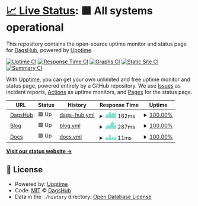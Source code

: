 # [📈 Live Status](https://DagsHub.github.io/uptime): <!--live status--> **🟩 All systems operational**

This repository contains the open-source uptime monitor and status page for [DagsHub](https://DagsHub.com), powered by [Upptime](https://github.com/upptime/upptime).

[![Uptime CI](https://github.com/DagsHub/uptime/workflows/Uptime%20CI/badge.svg)](https://github.com/DagsHub/uptime/actions?query=workflow%3A%22Uptime+CI%22)
[![Response Time CI](https://github.com/DagsHub/uptime/workflows/Response%20Time%20CI/badge.svg)](https://github.com/DagsHub/uptime/actions?query=workflow%3A%22Response+Time+CI%22)
[![Graphs CI](https://github.com/DagsHub/uptime/workflows/Graphs%20CI/badge.svg)](https://github.com/DagsHub/uptime/actions?query=workflow%3A%22Graphs+CI%22)
[![Static Site CI](https://github.com/DagsHub/uptime/workflows/Static%20Site%20CI/badge.svg)](https://github.com/DagsHub/uptime/actions?query=workflow%3A%22Static+Site+CI%22)
[![Summary CI](https://github.com/DagsHub/uptime/workflows/Summary%20CI/badge.svg)](https://github.com/DagsHub/uptime/actions?query=workflow%3A%22Summary+CI%22)

With [Upptime](https://upptime.js.org), you can get your own unlimited and free uptime monitor and status page, powered entirely by a GitHub repository. We use [Issues](https://github.com/DagsHub/uptime/issues) as incident reports, [Actions](https://github.com/DagsHub/uptime/actions) as uptime monitors, and [Pages](https://DagsHub.github.io/uptime) for the status page.

<!--start: status pages-->
<!-- This summary is generated by Upptime (https://github.com/upptime/upptime) -->
<!-- Do not edit this manually, your changes will be overwritten -->
<!-- prettier-ignore -->
| URL | Status | History | Response Time | Uptime |
| --- | ------ | ------- | ------------- | ------ |
| <img alt="" src="https://icons.duckduckgo.com/ip3/dagshub.com.ico" height="13"> [DagsHub](https://dagshub.com/) | 🟩 Up | [dags-hub.yml](https://github.com/DagsHub/uptime/commits/HEAD/history/dags-hub.yml) | <details><summary><img alt="Response time graph" src="./graphs/dags-hub/response-time-week.png" height="20"> 162ms</summary><br><a href="https://DagsHub.github.io/uptime/history/dags-hub"><img alt="Response time 390" src="https://img.shields.io/endpoint?url=https%3A%2F%2Fraw.githubusercontent.com%2FDagsHub%2Fuptime%2FHEAD%2Fapi%2Fdags-hub%2Fresponse-time.json"></a><br><a href="https://DagsHub.github.io/uptime/history/dags-hub"><img alt="24-hour response time 232" src="https://img.shields.io/endpoint?url=https%3A%2F%2Fraw.githubusercontent.com%2FDagsHub%2Fuptime%2FHEAD%2Fapi%2Fdags-hub%2Fresponse-time-day.json"></a><br><a href="https://DagsHub.github.io/uptime/history/dags-hub"><img alt="7-day response time 162" src="https://img.shields.io/endpoint?url=https%3A%2F%2Fraw.githubusercontent.com%2FDagsHub%2Fuptime%2FHEAD%2Fapi%2Fdags-hub%2Fresponse-time-week.json"></a><br><a href="https://DagsHub.github.io/uptime/history/dags-hub"><img alt="30-day response time 175" src="https://img.shields.io/endpoint?url=https%3A%2F%2Fraw.githubusercontent.com%2FDagsHub%2Fuptime%2FHEAD%2Fapi%2Fdags-hub%2Fresponse-time-month.json"></a><br><a href="https://DagsHub.github.io/uptime/history/dags-hub"><img alt="1-year response time 390" src="https://img.shields.io/endpoint?url=https%3A%2F%2Fraw.githubusercontent.com%2FDagsHub%2Fuptime%2FHEAD%2Fapi%2Fdags-hub%2Fresponse-time-year.json"></a></details> | <details><summary><a href="https://DagsHub.github.io/uptime/history/dags-hub">100.00%</a></summary><a href="https://DagsHub.github.io/uptime/history/dags-hub"><img alt="All-time uptime 99.96%" src="https://img.shields.io/endpoint?url=https%3A%2F%2Fraw.githubusercontent.com%2FDagsHub%2Fuptime%2FHEAD%2Fapi%2Fdags-hub%2Fuptime.json"></a><br><a href="https://DagsHub.github.io/uptime/history/dags-hub"><img alt="24-hour uptime 100.00%" src="https://img.shields.io/endpoint?url=https%3A%2F%2Fraw.githubusercontent.com%2FDagsHub%2Fuptime%2FHEAD%2Fapi%2Fdags-hub%2Fuptime-day.json"></a><br><a href="https://DagsHub.github.io/uptime/history/dags-hub"><img alt="7-day uptime 100.00%" src="https://img.shields.io/endpoint?url=https%3A%2F%2Fraw.githubusercontent.com%2FDagsHub%2Fuptime%2FHEAD%2Fapi%2Fdags-hub%2Fuptime-week.json"></a><br><a href="https://DagsHub.github.io/uptime/history/dags-hub"><img alt="30-day uptime 99.94%" src="https://img.shields.io/endpoint?url=https%3A%2F%2Fraw.githubusercontent.com%2FDagsHub%2Fuptime%2FHEAD%2Fapi%2Fdags-hub%2Fuptime-month.json"></a><br><a href="https://DagsHub.github.io/uptime/history/dags-hub"><img alt="1-year uptime 99.96%" src="https://img.shields.io/endpoint?url=https%3A%2F%2Fraw.githubusercontent.com%2FDagsHub%2Fuptime%2FHEAD%2Fapi%2Fdags-hub%2Fuptime-year.json"></a></details>
| <img alt="" src="https://icons.duckduckgo.com/ip3/dagshub.com.ico" height="13"> [Blog](https://dagshub.com/blog/) | 🟩 Up | [blog.yml](https://github.com/DagsHub/uptime/commits/HEAD/history/blog.yml) | <details><summary><img alt="Response time graph" src="./graphs/blog/response-time-week.png" height="20"> 287ms</summary><br><a href="https://DagsHub.github.io/uptime/history/blog"><img alt="Response time 287" src="https://img.shields.io/endpoint?url=https%3A%2F%2Fraw.githubusercontent.com%2FDagsHub%2Fuptime%2FHEAD%2Fapi%2Fblog%2Fresponse-time.json"></a><br><a href="https://DagsHub.github.io/uptime/history/blog"><img alt="24-hour response time 401" src="https://img.shields.io/endpoint?url=https%3A%2F%2Fraw.githubusercontent.com%2FDagsHub%2Fuptime%2FHEAD%2Fapi%2Fblog%2Fresponse-time-day.json"></a><br><a href="https://DagsHub.github.io/uptime/history/blog"><img alt="7-day response time 287" src="https://img.shields.io/endpoint?url=https%3A%2F%2Fraw.githubusercontent.com%2FDagsHub%2Fuptime%2FHEAD%2Fapi%2Fblog%2Fresponse-time-week.json"></a><br><a href="https://DagsHub.github.io/uptime/history/blog"><img alt="30-day response time 299" src="https://img.shields.io/endpoint?url=https%3A%2F%2Fraw.githubusercontent.com%2FDagsHub%2Fuptime%2FHEAD%2Fapi%2Fblog%2Fresponse-time-month.json"></a><br><a href="https://DagsHub.github.io/uptime/history/blog"><img alt="1-year response time 287" src="https://img.shields.io/endpoint?url=https%3A%2F%2Fraw.githubusercontent.com%2FDagsHub%2Fuptime%2FHEAD%2Fapi%2Fblog%2Fresponse-time-year.json"></a></details> | <details><summary><a href="https://DagsHub.github.io/uptime/history/blog">100.00%</a></summary><a href="https://DagsHub.github.io/uptime/history/blog"><img alt="All-time uptime 100.00%" src="https://img.shields.io/endpoint?url=https%3A%2F%2Fraw.githubusercontent.com%2FDagsHub%2Fuptime%2FHEAD%2Fapi%2Fblog%2Fuptime.json"></a><br><a href="https://DagsHub.github.io/uptime/history/blog"><img alt="24-hour uptime 100.00%" src="https://img.shields.io/endpoint?url=https%3A%2F%2Fraw.githubusercontent.com%2FDagsHub%2Fuptime%2FHEAD%2Fapi%2Fblog%2Fuptime-day.json"></a><br><a href="https://DagsHub.github.io/uptime/history/blog"><img alt="7-day uptime 100.00%" src="https://img.shields.io/endpoint?url=https%3A%2F%2Fraw.githubusercontent.com%2FDagsHub%2Fuptime%2FHEAD%2Fapi%2Fblog%2Fuptime-week.json"></a><br><a href="https://DagsHub.github.io/uptime/history/blog"><img alt="30-day uptime 100.00%" src="https://img.shields.io/endpoint?url=https%3A%2F%2Fraw.githubusercontent.com%2FDagsHub%2Fuptime%2FHEAD%2Fapi%2Fblog%2Fuptime-month.json"></a><br><a href="https://DagsHub.github.io/uptime/history/blog"><img alt="1-year uptime 100.00%" src="https://img.shields.io/endpoint?url=https%3A%2F%2Fraw.githubusercontent.com%2FDagsHub%2Fuptime%2FHEAD%2Fapi%2Fblog%2Fuptime-year.json"></a></details>
| <img alt="" src="https://icons.duckduckgo.com/ip3/dagshub.com.ico" height="13"> [Docs](https://dagshub.com/docs/) | 🟩 Up | [docs.yml](https://github.com/DagsHub/uptime/commits/HEAD/history/docs.yml) | <details><summary><img alt="Response time graph" src="./graphs/docs/response-time-week.png" height="20"> 11ms</summary><br><a href="https://DagsHub.github.io/uptime/history/docs"><img alt="Response time 25" src="https://img.shields.io/endpoint?url=https%3A%2F%2Fraw.githubusercontent.com%2FDagsHub%2Fuptime%2FHEAD%2Fapi%2Fdocs%2Fresponse-time.json"></a><br><a href="https://DagsHub.github.io/uptime/history/docs"><img alt="24-hour response time 21" src="https://img.shields.io/endpoint?url=https%3A%2F%2Fraw.githubusercontent.com%2FDagsHub%2Fuptime%2FHEAD%2Fapi%2Fdocs%2Fresponse-time-day.json"></a><br><a href="https://DagsHub.github.io/uptime/history/docs"><img alt="7-day response time 11" src="https://img.shields.io/endpoint?url=https%3A%2F%2Fraw.githubusercontent.com%2FDagsHub%2Fuptime%2FHEAD%2Fapi%2Fdocs%2Fresponse-time-week.json"></a><br><a href="https://DagsHub.github.io/uptime/history/docs"><img alt="30-day response time 24" src="https://img.shields.io/endpoint?url=https%3A%2F%2Fraw.githubusercontent.com%2FDagsHub%2Fuptime%2FHEAD%2Fapi%2Fdocs%2Fresponse-time-month.json"></a><br><a href="https://DagsHub.github.io/uptime/history/docs"><img alt="1-year response time 25" src="https://img.shields.io/endpoint?url=https%3A%2F%2Fraw.githubusercontent.com%2FDagsHub%2Fuptime%2FHEAD%2Fapi%2Fdocs%2Fresponse-time-year.json"></a></details> | <details><summary><a href="https://DagsHub.github.io/uptime/history/docs">100.00%</a></summary><a href="https://DagsHub.github.io/uptime/history/docs"><img alt="All-time uptime 100.00%" src="https://img.shields.io/endpoint?url=https%3A%2F%2Fraw.githubusercontent.com%2FDagsHub%2Fuptime%2FHEAD%2Fapi%2Fdocs%2Fuptime.json"></a><br><a href="https://DagsHub.github.io/uptime/history/docs"><img alt="24-hour uptime 100.00%" src="https://img.shields.io/endpoint?url=https%3A%2F%2Fraw.githubusercontent.com%2FDagsHub%2Fuptime%2FHEAD%2Fapi%2Fdocs%2Fuptime-day.json"></a><br><a href="https://DagsHub.github.io/uptime/history/docs"><img alt="7-day uptime 100.00%" src="https://img.shields.io/endpoint?url=https%3A%2F%2Fraw.githubusercontent.com%2FDagsHub%2Fuptime%2FHEAD%2Fapi%2Fdocs%2Fuptime-week.json"></a><br><a href="https://DagsHub.github.io/uptime/history/docs"><img alt="30-day uptime 100.00%" src="https://img.shields.io/endpoint?url=https%3A%2F%2Fraw.githubusercontent.com%2FDagsHub%2Fuptime%2FHEAD%2Fapi%2Fdocs%2Fuptime-month.json"></a><br><a href="https://DagsHub.github.io/uptime/history/docs"><img alt="1-year uptime 100.00%" src="https://img.shields.io/endpoint?url=https%3A%2F%2Fraw.githubusercontent.com%2FDagsHub%2Fuptime%2FHEAD%2Fapi%2Fdocs%2Fuptime-year.json"></a></details>

<!--end: status pages-->

[**Visit our status website →**](https://DagsHub.github.io/uptime)

## 📄 License

- Powered by: [Upptime](https://github.com/upptime/upptime)
- Code: [MIT](./LICENSE) © [DagsHub](https://DagsHub.com)
- Data in the `./history` directory: [Open Database License](https://opendatacommons.org/licenses/odbl/1-0/)

